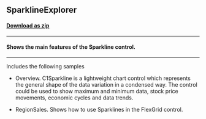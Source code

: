 ## SparklineExplorer
#### [Download as zip](https://grapecity.github.io/DownGit/#/home?url=https://github.com/GrapeCity/ComponentOne-WinForms-Samples/tree/master/Next\Sparkline\CS\SparklineExplorer)
____
#### Shows the main features of the Sparkline control.
____
Includes the following samples

* Overview. C1Sparkline is a lightweight chart control which represents the general shape of the data variation in a condensed way.
  The control could be used to show maximum and minimum data, stock price movements, economic cycles and data trends.

* RegionSales. Shows how to use Sparklines in the FlexGrid control.
